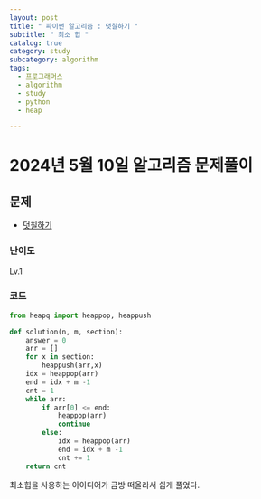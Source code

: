 ```yaml
---
layout: post
title: " 파이썬 알고리즘 : 덧칠하기 "
subtitle: " 최소 힙 "
catalog: true
category: study
subcategory: algorithm
tags:
  - 프로그래머스
  - algorithm
  - study
  - python
  - heap

---
```


# 2024년 5월 10일 알고리즘 문제풀이

## 문제
- [덧칠하기](https://school.programmers.co.kr/learn/courses/30/lessons/161989)

### 난이도

Lv.1

### 코드


```python
from heapq import heappop, heappush

def solution(n, m, section):
    answer = 0
    arr = []
    for x in section:
        heappush(arr,x)
    idx = heappop(arr)
    end = idx + m -1
    cnt = 1
    while arr:
        if arr[0] <= end:
            heappop(arr)
            continue
        else:
            idx = heappop(arr)
            end = idx + m -1
            cnt += 1
    return cnt
```

최소힙을 사용하는 아이디어가 금방 떠올라서 쉽게 풀었다.